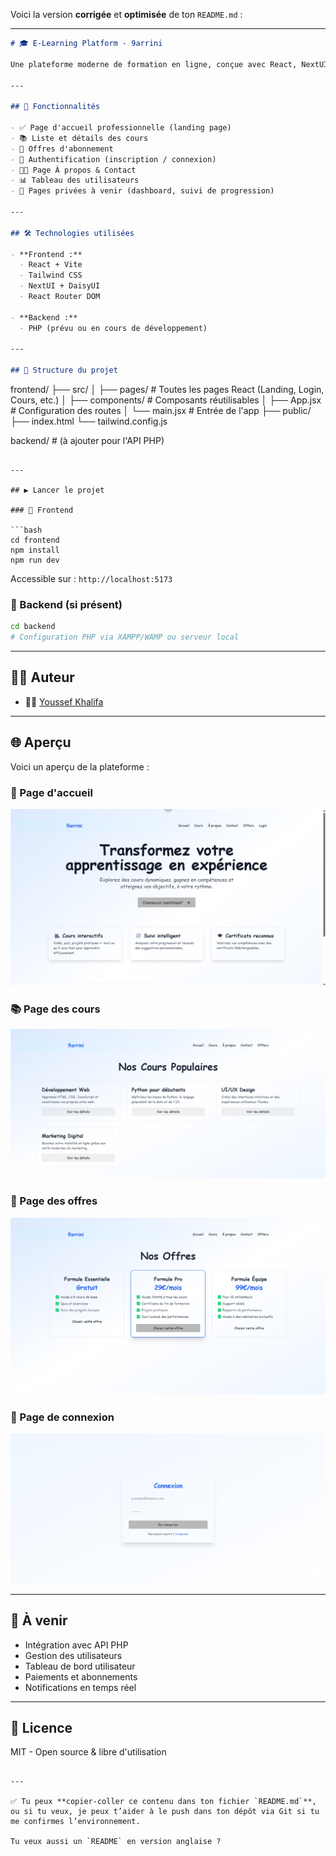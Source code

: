 Voici la version **corrigée** et **optimisée** de ton `README.md` :

---

```markdown
# 🎓 E-Learning Platform - 9arrini

Une plateforme moderne de formation en ligne, conçue avec React, NextUI, DaisyUI, Tailwind CSS, Vite et PHP pour le backend.

---

## 🚀 Fonctionnalités

- ✅ Page d'accueil professionnelle (landing page)
- 📚 Liste et détails des cours
- 🧾 Offres d'abonnement
- 👥 Authentification (inscription / connexion)
- 🧑‍🏫 Page À propos & Contact
- 📊 Tableau des utilisateurs
- 🔐 Pages privées à venir (dashboard, suivi de progression)

---

## 🛠️ Technologies utilisées

- **Frontend :**
  - React + Vite
  - Tailwind CSS
  - NextUI + DaisyUI
  - React Router DOM

- **Backend :**
  - PHP (prévu ou en cours de développement)

---

## 📂 Structure du projet

```
frontend/
├── src/
│   ├── pages/            # Toutes les pages React (Landing, Login, Cours, etc.)
│   ├── components/       # Composants réutilisables
│   ├── App.jsx           # Configuration des routes
│   └── main.jsx          # Entrée de l'app
├── public/
├── index.html
└── tailwind.config.js

backend/                  # (à ajouter pour l'API PHP)
```

---

## ▶️ Lancer le projet

### 🧪 Frontend

```bash
cd frontend
npm install
npm run dev
```

Accessible sur : `http://localhost:5173`

### 🧪 Backend (si présent)

```bash
cd backend
# Configuration PHP via XAMPP/WAMP ou serveur local
```

---

## 🧑‍💻 Auteur

- 👨‍💻 [Youssef Khalifa](https://github.com/youssefkhalifa04)

---

## 🌐 Aperçu

Voici un aperçu de la plateforme :

### 🎯 Page d'accueil
![Landing Page](./frontend/src/assets/landing.png)

### 📚 Page des cours
![Courses Page](./frontend/src/assets/courses.png)

### 🧾 Page des offres
![Offers Page](./frontend/src/assets/offers.png)

### 🔐 Page de connexion
![Login Page](./frontend/src/assets/login.png)

---

## 📌 À venir

- Intégration avec API PHP
- Gestion des utilisateurs
- Tableau de bord utilisateur
- Paiements et abonnements
- Notifications en temps réel

---

## 📄 Licence

MIT - Open source & libre d'utilisation
```

---

✅ Tu peux **copier-coller ce contenu dans ton fichier `README.md`**, ou si tu veux, je peux t’aider à le push dans ton dépôt via Git si tu me confirmes l’environnement.

Tu veux aussi un `README` en version anglaise ?

